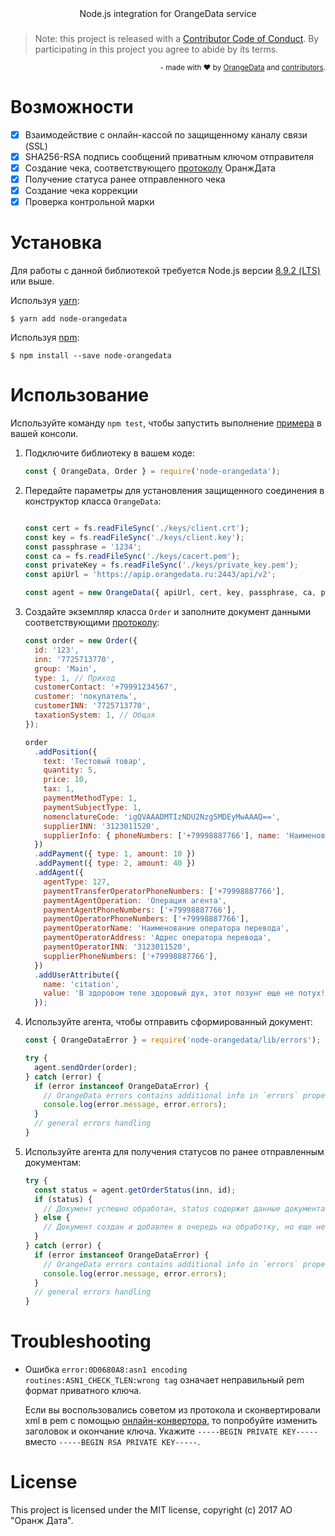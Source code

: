 <div align="center">Node.js integration for OrangeData service</div>


###  

> Note: this project is released with a [Contributor Code of Conduct](CODE_OF_CONDUCT.md). By participating in this project you agree to abide by its terms.

<div align="right">
  <sub>
    - made with ❤︎ by <a href="http://orangedata.ru/">OrangeData</a> and <a href="https://github.com/orangedata-official/node-orangedata/graphs/contributors">contributors</a>.
  </sub>
</div>

# Возможности
- [x] Взаимодействие с онлайн-кассой по защищенному каналу связи (SSL)
- [x] SHA256-RSA подпись сообщений приватным ключом отправителя
- [x] Создание чека, соответствующего [протоколу](https://github.com/orangedata-official/API) ОранжДата
- [x] Получение статуса ранее отправленного чека
- [X] Создание чека коррекции
- [X] Проверка контрольной марки

# Установка

Для работы с данной библиотекой требуется Node.js версии [8.9.2 (LTS)](https://nodejs.org/en/) или выше.

Используя [yarn](https://yarnpkg.com):

    $ yarn add node-orangedata

Используя [npm](https://www.npmjs.com):

    $ npm install --save node-orangedata

# Использование
Используйте команду `npm test`, чтобы запустить выполнение [примера](./examples/index.js) в вашей консоли.

1. Подключите библиотеку в вашем коде:

    ```javascript
    const { OrangeData, Order } = require('node-orangedata');
    ```

1. Передайте параметры для установления защищенного соединения в конструктор класса `OrangeData`:

    ```javascript

    const cert = fs.readFileSync('./keys/client.crt');
    const key = fs.readFileSync('./keys/client.key');
    const passphrase = '1234';
    const ca = fs.readFileSync('./keys/cacert.pem');
    const privateKey = fs.readFileSync('./keys/private_key.pem');
    const apiUrl = 'https://apip.orangedata.ru:2443/api/v2';

    const agent = new OrangeData({ apiUrl, cert, key, passphrase, ca, privateKey });
    ```

1. Создайте экземпляр класса `Order` и заполните документ данными соответствующими [протоколу](https://github.com/orangedata-official/API):

    ```javascript
    const order = new Order({
      id: '123',
      inn: '7725713770',
      group: 'Main',
      type: 1, // Приход
      customerContact: '+79991234567',
      customer: 'покупатель',
      customerINN: '7725713770',
      taxationSystem: 1, // Общая
    });

    order
      .addPosition({
        text: 'Тестовый товар',
        quantity: 5,
        price: 10,
        tax: 1,
        paymentMethodType: 1,
        paymentSubjectType: 1,
        nomenclatureCode: 'igQVAAADMTIzNDU2Nzg5MDEyMwAAAQ==',
        supplierINN: '3123011520',
        supplierInfo: { phoneNumbers: ['+79998887766'], name: 'Наименование поставщика' },
      })
      .addPayment({ type: 1, amount: 10 })
      .addPayment({ type: 2, amount: 40 })
      .addAgent({
        agentType: 127,
        paymentTransferOperatorPhoneNumbers: ['+79998887766'],
        paymentAgentOperation: 'Операция агента',
        paymentAgentPhoneNumbers: ['+79998887766'],
        paymentOperatorPhoneNumbers: ['+79998887766'],
        paymentOperatorName: 'Наименование оператора перевода',
        paymentOperatorAddress: 'Адрес оператора перевода',
        paymentOperatorINN: '3123011520',
        supplierPhoneNumbers: ['+79998887766'],
      })
      .addUserAttribute({
        name: 'citation',
        value: 'В здоровом теле здоровый дух, этот лозунг еще не потух!',
      });

    ```

1. Используйте агента, чтобы отправить сформированный документ:

    ```javascript
    const { OrangeDataError } = require('node-orangedata/lib/errors');

    try {
      agent.sendOrder(order);
    } catch (error) {
      if (error instanceof OrangeDataError) {
        // OrangeData errors contains additional info in `errors` property of type Array
        console.log(error.message, error.errors);
      }
      // general errors handling
    }

    ```

1. Используйте агента для получения статусов по ранее отправленным документам:

    ```javascript
    try {
      const status = agent.getOrderStatus(inn, id);
      if (status) {
        // Документ успешно обработан, status содержит данные документа
      } else {
        // Документ создан и добавлен в очередь на обработку, но еще не обработан
      }
    } catch (error) {
      if (error instanceof OrangeDataError) {
        // OrangeData errors contains additional info in `errors` property of type Array
        console.log(error.message, error.errors);
      }
      // general errors handling
    }

    ```

# Troubleshooting

* Ошибка `error:0D0680A8:asn1 encoding routines:ASN1_CHECK_TLEN:wrong tag` означает неправильный pem формат приватного ключа.

  Если вы воспользовались советом из протокола и сконвертировали xml в pem с помощью [онлайн-конвертора](https://superdry.apphb.com/tools/online-rsa-key-converter), то попробуйте изменить заголовок и окончание ключа.
  Укажите `-----BEGIN PRIVATE KEY-----` вместо `-----BEGIN RSA PRIVATE KEY-----`.

# License

This project is licensed under the MIT license, copyright (c) 2017 АО "Оранж Дата".

